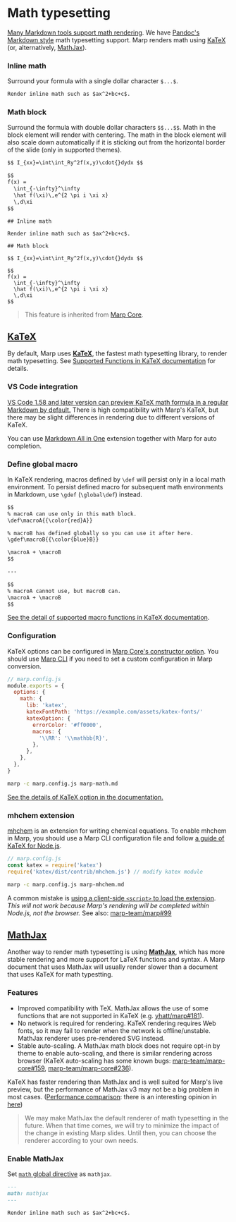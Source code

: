 # Math typesetting

[Many Markdown tools support math rendering](https://github.com/cben/mathdown/wiki/math-in-markdown). We have [Pandoc's Markdown style](https://pandoc.org/MANUAL.html#math) math typesetting support. Marp renders math using [KaTeX] (or, alternatively, [MathJax]).

[katex]: https://katex.org/
[mathjax]: https://www.mathjax.org/

### Inline math

Surround your formula with a single dollar character `$...$`.

```markdown
Render inline math such as $ax^2+bc+c$.
```

### Math block

Surround the formula with double dollar characters `$$...$$`. Math in the block element will render with centering. The math in the block element will also scale down automatically if it is sticking out from the horizontal border of the slide (only in supported themes).

<!-- prettier-ignore-start -->

```markdown
$$ I_{xx}=\int\int_Ry^2f(x,y)\cdot{}dydx $$

$$
f(x) =
  \int_{-\infty}^\infty
  \hat f(\xi)\,e^{2 \pi i \xi x}
  \,d\xi
$$
```
<!-- prettier-ignore-end -->

```markdown:marp
## Inline math

Render inline math such as $ax^2+bc+c$.

## Math block

$$ I_{xx}=\int\int_Ry^2f(x,y)\cdot{}dydx $$

$$
f(x) =
  \int_{-\infty}^\infty
  \hat f(\xi)\,e^{2 \pi i \xi x}
  \,d\xi
$$
```

> This feature is inherited from [Marp Core](https://github.com/marp-team/marp-core).

## [KaTeX]

By default, Marp uses **[KaTeX]**, the fastest math typesetting library, to render math typesetting. See [Supported Functions in KaTeX documentation](https://katex.org/docs/supported.html) for details.

### VS Code integration

[VS Code 1.58 and later version can preview KaTeX math formula in a regular Markdown by default.](https://code.visualstudio.com/updates/v1_58#_math-formula-rendering-in-the-markdown-preview) There is high compatibility with Marp's KaTeX, but there may be slight differences in rendering due to different versions of KaTeX.

You can use [Markdown All in One](https://marketplace.visualstudio.com/items?itemName=yzhang.markdown-all-in-one) extension together with Marp for auto completion.

### Define global macro

In KaTeX rendering, macros defined by `\def` will persist only in a local math environment. To persist defined macro for subsequent math environments in Markdown, use `\gdef` (`\global\def`) instead.

```markdown
$$
% macroA can use only in this math block.
\def\macroA{{\color{red}A}}

% macroB has defined globally so you can use it after here.
\gdef\macroB{{\color{blue}B}}

\macroA + \macroB
$$

---

$$
% macroA cannot use, but macroB can.
\macroA + \macroB
$$
```

[See the detail of supported macro functions in KaTeX documentation](https://katex.org/docs/supported.html#macros).

### Configuration

KaTeX options can be configured in [Marp Core's constructor option](https://github.com/marp-team/marp-core#constructor-options). You should use [Marp CLI](https://github.com/marp-team/marp-cli) if you need to set a custom configuration in Marp conversion.

```javascript
// marp.config.js
module.exports = {
  options: {
    math: {
      lib: 'katex',
      katexFontPath: 'https://example.com/assets/katex-fonts/'
      katexOption: {
        errorColor: '#ff0000',
        macros: {
          '\\RR': '\\mathbb{R}',
        },
      },
    },
  },
}
```

```bash
marp -c marp.config.js marp-math.md
```

[See the details of KaTeX option in the documentation.](https://katex.org/docs/options.html)

### mhchem extension

[mhchem](https://mhchem.github.io/MathJax-mhchem/) is an extension for writing chemical equations. To enable mhchem in Marp, you should use a Marp CLI configuration file and follow [a guide of KaTeX for Node.js](https://katex.org/docs/node.html#using-mhchem-extension).

```javascript
// marp.config.js
const katex = require('katex')
require('katex/dist/contrib/mhchem.js') // modify katex module
```

```bash
marp -c marp.config.js marp-mhchem.md
```

A common mistake is [using a client-side `<script>` to load the extension](https://github.com/KaTeX/KaTeX/tree/master/contrib/mhchem#usage). _This will not work because Marp's rendering will be completed within Node.js, not the browser._ See also: [marp-team/marp#99](https://github.com/marp-team/marp/discussions/99)

## [MathJax]

Another way to render math typesetting is using **[MathJax]**, which has more stable rendering and more support for LaTeX functions and syntax. A Marp document that uses MathJax will usually render slower than a document that uses KaTeX for math typestting.

### Features

- Improved compatibility with TeX. MathJax allows the use of some functions that are not supported in KaTeX (e.g. [yhatt/marp#181](https://github.com/yhatt/marp/issues/181)).
- No network is required for rendering. KaTeX rendering requires Web fonts, so it may fail to render when the network is offline/unstable. MathJax renderer uses pre-rendered SVG instead. <!-- Marp document is also using MathJax for another reason: A definition of Web fonts within shadow DOM will not work in Chrome. -->
- Stable auto-scaling. A MathJax math block does not require opt-in by theme to enable auto-scaling, and there is similar rendering across browser (KaTeX auto-scaling has some known bugs: [marp-team/marp-core#159](https://github.com/marp-team/marp-core/issues/159), [marp-team/marp-core#236](https://github.com/marp-team/marp-core/issues/236)).

KaTeX has faster rendering than MathJax and is well suited for Marp's live preview, but the performance of MathJax v3 may not be a big problem in most cases. ([Performance comparison](https://www.intmath.com/cg5/katex-mathjax-comparison.php): there is an interesting opinion in [here](https://groups.google.com/g/mathjax-users/c/aboJLMb50uQ/m/Y77FexF_AwAJ))

> We may make MathJax the default renderer of math typesetting in the future. When that time comes, we will try to minimize the impact of the change in existing Marp slides. Until then, you can choose the renderer according to your own needs.

### Enable MathJax

Set [`math` global directive](/docs/guide/directives#global-directives) as `mathjax`.

```markdown
---
math: mathjax
---

Render inline math such as $ax^2+bc+c$.
```
